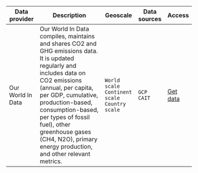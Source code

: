 
Data provider | Description | Geoscale | Data sources | Access |
---|---------|---|---| ---|
Our World In Data | Our World In Data compiles, maintains and shares CO2 and GHG emissions data. It is updated regularly and includes data on CO2 emissions (annual, per capita, per GDP, cumulative, production-based, consumption-based, per types of fossil fuel), other greenhouse gases (CH4, N2O), primary energy production, and other relevant metrics. | `World scale` <br /> `Continent scale` <br /> `Country scale`| `GCP` <br /> `CAIT` |[Get data](https://github.com/owid/co2-data) |
